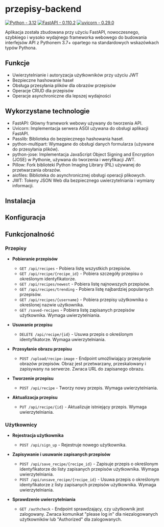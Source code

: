 # przepisy-backend

[![Python - 3.12](https://img.shields.io/badge/Python-3.12-3776AB)](https://www.python.org/)
[![FastAPI - 0.110.2](https://img.shields.io/badge/FastAPI-0.110.2-009688)](https://fastapi.tiangolo.com/)
[![uvicorn - 0.29.0](https://img.shields.io/badge/uvicorn-0.29.0-499848)](https://www.uvicorn.org/)


Aplikacja została zbudowana przy użyciu FastAPI, nowoczesnego, szybkiego i wysoko wydajnego frameworka webowego do budowania interfejsów API z Pythonem 3.7+ opartego na standardowych wskazówkach typów Pythona.

## Funkcje 
- Uwierzytelnianie i autoryzacja użytkowników przy użyciu JWT
- Bezpieczne hashowanie haseł
- Obsługa przesyłania plików dla obrazów przepisów
- Operacje CRUD dla przepisów
- Operacje asynchroniczne dla lepszej wydajności

## Wykorzystane technologie
- FastAPI: Główny framework webowy używany do tworzenia API.
- Uvicorn: Implementacja serwera ASGI używana do obsługi aplikacji FastAPI.
- Passlib: Biblioteka do bezpiecznego hashowania haseł.
- python-multipart: Wymagane do obsługi danych formularza (używane do przesyłania plików).
- python-jose: Implementacja JavaScript Object Signing and Encryption (JOSE) w Pythonie, używana do tworzenia i weryfikacji JWT.
- Pillow: Fork biblioteki Python Imaging Library (PIL) używanej do przetwarzania obrazów.
- aiofiles: Biblioteka do asynchronicznej obsługi operacji plikowych.
- JWT: Tokeny JSON Web dla bezpiecznego uwierzytelniania i wymiany informacji.

## Instalacja

## Konfiguracja

## Funkcjonalność
### Przepisy
- **Pobieranie przepisów**
  - `GET /api/recipes` - Pobiera listę wszystkich przepisów.
  - `GET /api/recipe/{recipe_id}` - Pobiera szczegóły przepisu o określonym identyfikatorze.
  - `GET /api/recipes/newest` - Pobiera listę najnowszych przepisów.
  - `GET /api/recipes/trending` - Pobiera listę najbardziej popularnych przepisów.
  - `GET /api/recipes/{username}` - Pobiera przepisy użytkownika o określonej nazwie użytkownika.
  - `GET /saved-recipes` - Pobiera listę zapisanych przepisów użytkownika. Wymaga uwierzytelniania.

- **Usuwanie przepisu**
  - `DELETE /api/recipe/{id}` - Usuwa przepis o określonym identyfikatorze. Wymaga uwierzytelniania.

- **Przesyłanie obrazu przepisu**
  - `POST /upload/recipe-image` - Endpoint umożliwiający przesyłanie obrazów przepisów. Obraz jest przetwarzany, przeskalowany i zapisywany na serwerze. Zwraca URL do zapisanego obrazu.

- **Tworzenie przepisu**
  - `POST /api/recipe` - Tworzy nowy przepis. Wymaga uwierzytelniania.

- **Aktualizacja przepisu**
  - `PUT /api/recipe/{id}` - Aktualizuje istniejący przepis. Wymaga uwierzytelniania.

### Użytkownicy
- **Rejestracja użytkownika**
  - `POST /api/sign_up` - Rejestruje nowego użytkownika.
 
- **Zapisywanie i usuwanie zapisanych przepisów**
  - `POST /api/save_recipe/{recipe_id}` - Zapisuje przepis o określonym identyfikatorze do listy zapisanych przepisów użytkownika. Wymaga uwierzytelniania.
  - `POST /api/unsave_recipe/{recipe_id}` - Usuwa przepis o określonym identyfikatorze z listy zapisanych przepisów użytkownika. Wymaga uwierzytelniania.
 
- **Sprawdzenie uwierzytelniania**
  - `GET /authcheck` - Endpoint sprawdzający, czy użytkownik jest zalogowany. Zwraca komunikat "please log in" dla niezalogowanych użytkowników lub "Authorized" dla zalogowanych.




